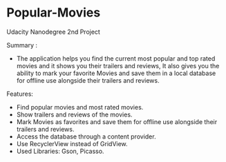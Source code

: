 # Popular-Movies
Udacity Nanodegree 2nd Project 

Summary :
  - The application helps you find the current most popular and top rated movies and it shows you their trailers and reviews, It also gives you the ability to mark your favorite Movies and save them in a local database for offline use alongside their trailers and reviews.

Features:
  - Find popular movies and most rated movies.
  - Show trailers and reviews of the movies.
  - Mark Movies as favorites and save them for offline use alongside their trailers and reviews.
  - Access the database through a content provider.
  - Use RecyclerView instead of GridView.
  - Used Libraries: Gson, Picasso.
